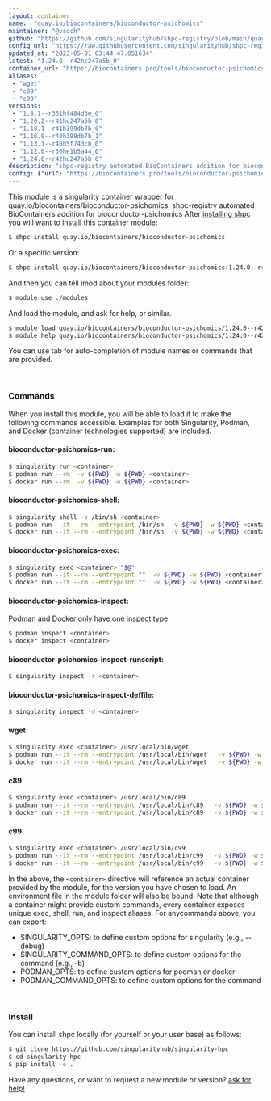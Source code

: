 ```yaml
---
layout: container
name:  "quay.io/biocontainers/bioconductor-psichomics"
maintainer: "@vsoch"
github: "https://github.com/singularityhub/shpc-registry/blob/main/quay.io/biocontainers/bioconductor-psichomics/container.yaml"
config_url: "https://raw.githubusercontent.com/singularityhub/shpc-registry/main/quay.io/biocontainers/bioconductor-psichomics/container.yaml"
updated_at: "2023-05-01 03:44:47.051634"
latest: "1.24.0--r42hc247a5b_0"
container_url: "https://biocontainers.pro/tools/bioconductor-psichomics"
aliases:
 - "wget"
 - "c89"
 - "c99"
versions:
 - "1.8.1--r351hf484d3e_0"
 - "1.20.2--r41hc247a5b_0"
 - "1.18.1--r41h399db7b_0"
 - "1.16.0--r40h399db7b_1"
 - "1.13.1--r40h5f743cb_0"
 - "1.12.0--r36he1b5a44_0"
 - "1.24.0--r42hc247a5b_0"
description: "shpc-registry automated BioContainers addition for bioconductor-psichomics"
config: {"url": "https://biocontainers.pro/tools/bioconductor-psichomics", "maintainer": "@vsoch", "description": "shpc-registry automated BioContainers addition for bioconductor-psichomics", "latest": {"1.24.0--r42hc247a5b_0": "sha256:5fb490f37bbe60ab7048ec19019e59849ac6ef8d4851208db81d51b51bd7890d"}, "tags": {"1.8.1--r351hf484d3e_0": "sha256:b163cdc3837ace65e841e675949727823aa6f26d2539b0600da6ae602dd51ba4", "1.20.2--r41hc247a5b_0": "sha256:559c8e285296201aa44890289fec4e96c89c8d15ea36c27a54a3e8fb32188572", "1.18.1--r41h399db7b_0": "sha256:1fb8c219f7c688c54553841a1fac085cb47f2b2adf5cc2aa47585e4e78f690b6", "1.16.0--r40h399db7b_1": "sha256:d76617f5d2c000a558cf28ed41fd10f8a74d62bc5a5f6ff6991026391ef5ef72", "1.13.1--r40h5f743cb_0": "sha256:0c8f515fbe5e7e04a2ebb59cda49269357a6fd29877588622a040ead25504862", "1.12.0--r36he1b5a44_0": "sha256:8dbcd55508bc54dc5602a226602ce9b08dc933d1eda4fa19da0f5efc03310d11", "1.24.0--r42hc247a5b_0": "sha256:5fb490f37bbe60ab7048ec19019e59849ac6ef8d4851208db81d51b51bd7890d"}, "docker": "quay.io/biocontainers/bioconductor-psichomics", "aliases": {"wget": "/usr/local/bin/wget", "c89": "/usr/local/bin/c89", "c99": "/usr/local/bin/c99"}}
---
```


This module is a singularity container wrapper for quay.io/biocontainers/bioconductor-psichomics.
shpc-registry automated BioContainers addition for bioconductor-psichomics
After [installing shpc](#install) you will want to install this container module:


```bash
$ shpc install quay.io/biocontainers/bioconductor-psichomics
```

Or a specific version:

```bash
$ shpc install quay.io/biocontainers/bioconductor-psichomics:1.24.0--r42hc247a5b_0
```

And then you can tell lmod about your modules folder:

```bash
$ module use ./modules
```

And load the module, and ask for help, or similar.

```bash
$ module load quay.io/biocontainers/bioconductor-psichomics/1.24.0--r42hc247a5b_0
$ module help quay.io/biocontainers/bioconductor-psichomics/1.24.0--r42hc247a5b_0
```

You can use tab for auto-completion of module names or commands that are provided.

<br>

### Commands

When you install this module, you will be able to load it to make the following commands accessible.
Examples for both Singularity, Podman, and Docker (container technologies supported) are included.

#### bioconductor-psichomics-run:

```bash
$ singularity run <container>
$ podman run --rm  -v ${PWD} -w ${PWD} <container>
$ docker run --rm  -v ${PWD} -w ${PWD} <container>
```

#### bioconductor-psichomics-shell:

```bash
$ singularity shell -s /bin/sh <container>
$ podman run --it --rm --entrypoint /bin/sh  -v ${PWD} -w ${PWD} <container>
$ docker run --it --rm --entrypoint /bin/sh  -v ${PWD} -w ${PWD} <container>
```

#### bioconductor-psichomics-exec:

```bash
$ singularity exec <container> "$@"
$ podman run --it --rm --entrypoint ""  -v ${PWD} -w ${PWD} <container> "$@"
$ docker run --it --rm --entrypoint ""  -v ${PWD} -w ${PWD} <container> "$@"
```

#### bioconductor-psichomics-inspect:

Podman and Docker only have one inspect type.

```bash
$ podman inspect <container>
$ docker inspect <container>
```

#### bioconductor-psichomics-inspect-runscript:

```bash
$ singularity inspect -r <container>
```

#### bioconductor-psichomics-inspect-deffile:

```bash
$ singularity inspect -d <container>
```


#### wget

```bash
$ singularity exec <container> /usr/local/bin/wget
$ podman run --it --rm --entrypoint /usr/local/bin/wget   -v ${PWD} -w ${PWD} <container> -c " $@"
$ docker run --it --rm --entrypoint /usr/local/bin/wget   -v ${PWD} -w ${PWD} <container> -c " $@"
```


#### c89

```bash
$ singularity exec <container> /usr/local/bin/c89
$ podman run --it --rm --entrypoint /usr/local/bin/c89   -v ${PWD} -w ${PWD} <container> -c " $@"
$ docker run --it --rm --entrypoint /usr/local/bin/c89   -v ${PWD} -w ${PWD} <container> -c " $@"
```


#### c99

```bash
$ singularity exec <container> /usr/local/bin/c99
$ podman run --it --rm --entrypoint /usr/local/bin/c99   -v ${PWD} -w ${PWD} <container> -c " $@"
$ docker run --it --rm --entrypoint /usr/local/bin/c99   -v ${PWD} -w ${PWD} <container> -c " $@"
```



In the above, the `<container>` directive will reference an actual container provided
by the module, for the version you have chosen to load. An environment file in the
module folder will also be bound. Note that although a container
might provide custom commands, every container exposes unique exec, shell, run, and
inspect aliases. For anycommands above, you can export:

 - SINGULARITY_OPTS: to define custom options for singularity (e.g., --debug)
 - SINGULARITY_COMMAND_OPTS: to define custom options for the command (e.g., -b)
 - PODMAN_OPTS: to define custom options for podman or docker
 - PODMAN_COMMAND_OPTS: to define custom options for the command

<br>

### Install

You can install shpc locally (for yourself or your user base) as follows:

```bash
$ git clone https://github.com/singularityhub/singularity-hpc
$ cd singularity-hpc
$ pip install -e .
```

Have any questions, or want to request a new module or version? [ask for help!](https://github.com/singularityhub/singularity-hpc/issues)